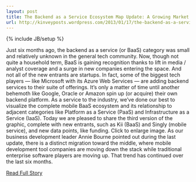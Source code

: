 ```yaml
---
layout: post
title: The Backend as a Service Ecosystem Map Update: A Growing Market
url: http://kinveyposts.wordpress.com/2013/01/17/the-backend-as-a-service-ecosystem-map-update-a-growing-market/
---
```

{% include JB/setup %}<p>  Just six months ago, the backend as a service (or BaaS) category was small and relatively unknown in the general tech community.  Now, though not quite a household term, BaaS is gaining recognition thanks to lift in media / analyst coverage and a surge in new companies entering the space.  And not all of the new entrants are startups.  In fact, some of the biggest tech players — like Microsoft with its Azure Web Services — are adding backend services to their suite of offerings.  It’s only a matter of time until another behemoth like Google, Oracle or Amazon spin up (or acquire) their own backend platform.  As a service to the industry, we’ve done our best to visualize the complete mobile BaaS ecosystem and its relationship to adjacent categories like Platform as a Service (PaaS) and Infrastructure as a Service (IaaS).  Today we are pleased to share the third version of the graphic, complete with new entrants, such as Kii (BaaS) and Singly (mobile service), and new data points, like funding.  Click to enlarge image.  As our business development leader Annie Bourne pointed out during the last update, there is a distinct migration toward the middle, where mobile development tool companies are moving down the stack while traditional enterprise software players are moving up.  That trend has continued over the last six months.<br />
<p><a href="http://kinveyposts.wordpress.com/2013/01/17/the-backend-as-a-service-ecosystem-map-update-a-growing-market/">Read Full Story</a></p>
